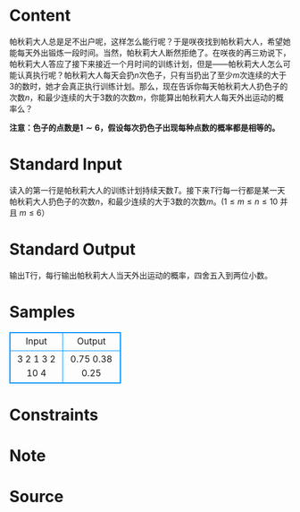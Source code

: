 
# Content

帕秋莉大人总是足不出户呢，这样怎么能行呢？于是咲夜找到帕秋莉大人，希望她能每天外出锻炼一段时间。当然，帕秋莉大人断然拒绝了。在咲夜的再三劝说下，帕秋莉大人答应了接下来接近一个月时间的训练计划，但是——帕秋莉大人怎么可能认真执行呢？帕秋莉大人每天会扔$n$次色子，只有当扔出了至少$m$次连续的大于$3$的数时，她才会真正执行训练计划。那么，现在告诉你每天帕秋莉大人扔色子的次数$n$，和最少连续的大于$3$数的次数$m$，你能算出帕秋莉大人每天外出运动的概率么？

**注意：色子的点数是$1\sim 6$，假设每次扔色子出现每种点数的概率都是相等的。**

# Standard Input

读入的第一行是帕秋莉大人的训练计划持续天数$T$。接下来$T$行每一行都是某一天帕秋莉大人扔色子的次数$n$，和最少连续的大于$3$数的次数$m$。($1\leq m\leq n\leq 10$ 并且 $m\leq 6$）

# Standard Output

输出T行，每行输出帕秋莉大人当天外出运动的概率，四舍五入到两位小数。

# Samples

<style>
        table,table tr th, table tr td { border:1px solid #0094ff; }
        table { width: 200px; min-height: 25px; line-height: 25px; text-align: center; border-collapse: collapse;}   
    </style>
<table>
	<tr>
		<td>Input</td>
		<td>Output</td>
	</tr>
<tr><td>3
2 1
3 2
10 4</td><td>0.75
0.38
0.25</td></tr></table>


# Constraints



# Note



# Source


